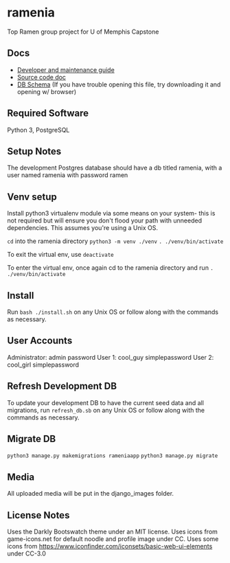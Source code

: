 # ramenia
Top Ramen group project for U of Memphis Capstone

## Docs
- [Developer and maintenance guide](doc/dev-and-maintenance.md)
- [Source code doc](doc/source-code.md)
- [DB Schema](doc/database-schema.svg) (If you have trouble opening this file, try downloading it and opening w/ browser)

## Required Software
Python 3, PostgreSQL

## Setup Notes
The development Postgres database should have a db titled ramenia,
with a user named ramenia with password ramen

## Venv setup
Install python3 virtualenv module via some means on your system- this is
not required but will ensure you don't flood your path with unneeded dependencies.
This assumes you're using a Unix OS.

`cd` into the ramenia directory
`python3 -m venv ./venv`
`. ./venv/bin/activate`

To exit the virtual env, use `deactivate`

To enter the virtual env, once again cd to the ramenia directory and run
`. ./venv/bin/activate`

## Install
Run `bash ./install.sh` on any Unix OS or follow along with the commands as necessary.

## User Accounts
Administrator:
admin
password
User 1:
cool_guy
simplepassword
User 2:
cool_girl
simplepassword

## Refresh Development DB
To update your development DB to have the current seed data and all migrations,
run `refresh_db.sb` on any Unix OS or follow along with the commands as necessary.

## Migrate DB
`python3 manage.py makemigrations rameniaapp`
`python3 manage.py migrate`

## Media
All uploaded media will be put in the django_images folder.

## License Notes
Uses the Darkly Bootswatch theme under an MIT license.
Uses icons from game-icons.net for default noodle and profile image under CC.
Uses some icons from https://www.iconfinder.com/iconsets/basic-web-ui-elements under CC-3.0
